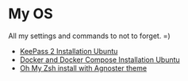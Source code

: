 # My OS

All my settings and commands to not to forget. =)

* [KeePass 2 Installation Ubuntu](/linux/keepass2/install.md)
* [Docker and Docker Compose Installation Ubuntu](/linux/docker/install.md)
* [Oh My Zsh install with Agnoster theme](/linux/oh-my-zsh/install.md)
